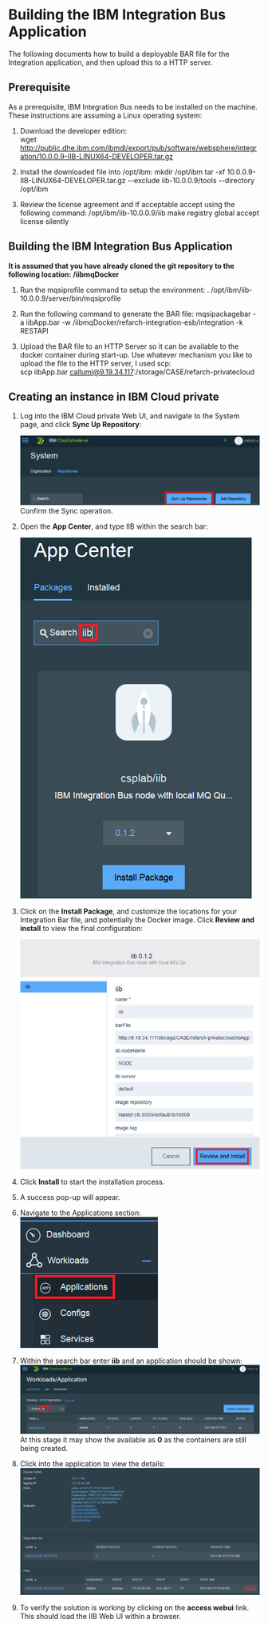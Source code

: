 # Building the IBM Integration Bus Application

The following documents how to build a deployable BAR file for the Integration 
application, and then upload this to a HTTP server. 

## Prerequisite
As a prerequisite, IBM Integration Bus needs to be installed on the machine. These instructions
are assuming a Linux operating system:  

1. Download the developer edition:    
   wget http://public.dhe.ibm.com/ibmdl/export/pub/software/websphere/integration/10.0.0.9-IIB-LINUX64-DEVELOPER.tar.gz 


1. Install the downloaded file into /opt/ibm:
   mkdir /opt/ibm
   tar -xf 10.0.0.9-IIB-LINUX64-DEVELOPER.tar.gz --exclude iib-10.0.0.9/tools --directory /opt/ibm 
   
1. Review the license agreement and if acceptable accept using the following 
command: 
   /opt/ibm/iib-10.0.0.9/iib make registry global accept license silently
    
## Building the IBM Integration Bus Application
**It is assumed that you have already cloned the git repository to the following location: /iibmqDocker**

1. Run the mqsiprofile command to setup the environment:
   . /opt/ibm/iib-10.0.0.9/server/bin/mqsiprofile

1. Run the following command to generate the BAR file:
   mqsipackagebar -a iibApp.bar -w /iibmqDocker/refarch-integration-esb/integration -k RESTAPI

1. Upload the BAR file to an HTTP Server so it can be available to the docker container during start-up. Use whatever mechanism you like to upload the file to the HTTP server, I used scp:     
   scp iibApp.bar callumj@9.19.34.117:/storage/CASE/refarch-privatecloud   
   

## Creating an instance in IBM Cloud private

1. Log into the IBM Cloud private Web UI, and navigate to the System page, and click **Sync Up Repository**:  

   ![](img/syncRepository.png)
   Confirm the Sync operation.
   
1. Open the **App Center**, and type IIB within the search bar:      

   ![](img/AppCenterIIB.png)

1. Click on the **Install Package**, and customize the locations for your Integration Bar file, and potentially the Docker image. Click **Review and install** to view the final configuration:     

   ![](img/configAppInstall.png)

1. Click **Install** to start the installation process.

1. A success pop-up will appear.

1.  Navigate to the Applications section:      
    ![](img/NavigateToApps.png)

1. Within the search bar enter **iib** and an application should be shown:    
    ![](img/IIBApp.png)    
   At this stage it may show the available as **0** as the containers are still being created.
   
1. Click into the application to view the details:
   ![](img/SummaryOfApplication.png)
   
1. To verify the solution is working by clicking on the **access webui** link. This should load the IIB Web UI within a browser.
